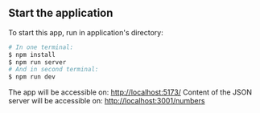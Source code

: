 ## Start the application

To start this app, run in application's directory:

```bash
# In one terminal:
$ npm install
$ npm run server
# And in second terminal:
$ npm run dev
```

The app will be accessible on: [http://localhost:5173/](http://localhost:5173/)
Content of the JSON server will be accessible on: [http://localhost:3001/numbers](http://localhost:3001/numbers)
